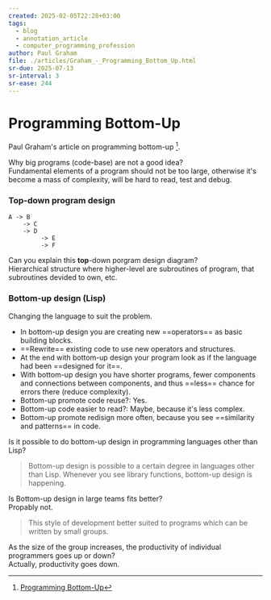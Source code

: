 ```yaml
---
created: 2025-02-05T22:28+03:00
tags:
  - blog
  - annotation_article
  - computer_programming_profession
author: Paul Graham
file: ./articles/Graham_-_Programming_Bottom_Up.html
sr-due: 2025-07-13
sr-interval: 3
sr-ease: 244
---
```


# Programming Bottom-Up

Paul Graham's article on programming bottom-up [^1].

Why big programs (code-base) are not a good idea?
<br class="f">
Fundamental elements of a program should not be too large, otherwise it's become
a mass of complexity, will be hard to read, test and debug. <!--SR:!2025-02-08,3,250-->

### Top-down program design

```
A -> B
    -> C
    -> D
         -> E
         -> F
```
Can you explain this **top**-down porgram design diagram?
<br class="f">
Hierarchical structure where higher-level are subroutines of program, that
subroutines devided to own, etc. <!--SR:!2025-02-08,3,250-->

### Bottom-up design (Lisp)

Changing the language to suit the problem.

- In bottom-up design you are creating new ==operators== as basic building
  blocks.
- ==Rewrite== existing code to use new operators and structures.
- At the end with bottom-up design your program look as if the language had been
  ==designed for it==.
- With bottom-up design you have shorter programs, fewer components and
  connections between components, and thus ==less== chance for errors there
  (reduce complexity).
- Bottom-up promote code reuse?:<wbr class="f"> Yes. <!--SR:!2025-02-08,3,250-->
- Bottom-up code easier to read?:<wbr class="f"> Maybe, because it's less complex. <!--SR:!2025-02-08,3,250-->
- Bottom-up promote redisign more often, because you see ==similarity and patterns== in
  code. <!--SR:!2025-02-08,3,250-->

Is it possible to do bottom-up design in programming languages other than Lisp?
<br class="f">
> Bottom-up design is possible to a certain degree in languages other than Lisp.
> Whenever you see library functions, bottom-up design is happening. <!--SR:!2025-02-08,3,250-->

Is Bottom-up design in large teams fits better?
<br class="f">
Propably not.
> This style of development better suited to programs which can be
written by small groups. <!--SR:!2025-02-08,3,250-->

As the size of the group increases, the productivity of individual programmers
goes up or down?
<br class="f">
Actually, productivity goes down. <!--SR:!2025-02-08,3,250-->

[^1]: [Programming Bottom-Up](https://www.paulgraham.com/progbot.html)
